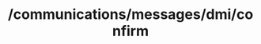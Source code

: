 ---
title: /communications/messages/dmi/confirm
api:
  file: spec.json
  operationId: post_communications-messages-dmi-confirm
hidden: false
---